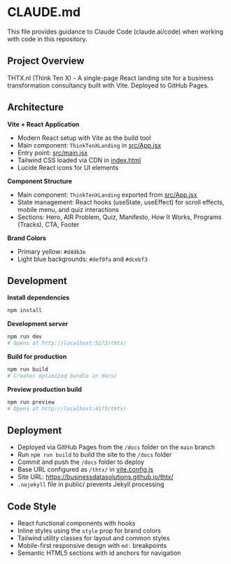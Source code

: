 # CLAUDE.md

This file provides guidance to Claude Code (claude.ai/code) when working with code in this repository.

## Project Overview

THTX.nl (Think Ten X) - A single-page React landing site for a business transformation consultancy built with Vite. Deployed to GitHub Pages.

## Architecture

**Vite + React Application**
- Modern React setup with Vite as the build tool
- Main component: `ThinkTenXLanding` in [src/App.jsx](src/App.jsx)
- Entry point: [src/main.jsx](src/main.jsx)
- Tailwind CSS loaded via CDN in [index.html](index.html)
- Lucide React icons for UI elements

**Component Structure**
- Main component: `ThinkTenXLanding` exported from [src/App.jsx](src/App.jsx)
- State management: React hooks (useState, useEffect) for scroll effects, mobile menu, and quiz interactions
- Sections: Hero, AIR Problem, Quiz, Manifesto, How It Works, Programs (Tracks), CTA, Footer

**Brand Colors**
- Primary yellow: `#d4db3e`
- Light blue backgrounds: `#def0fa` and `#dcebf3`

## Development

**Install dependencies**
```bash
npm install
```

**Development server**
```bash
npm run dev
# Opens at http://localhost:5173/thtx/
```

**Build for production**
```bash
npm run build
# Creates optimized bundle in docs/
```

**Preview production build**
```bash
npm run preview
# Opens at http://localhost:4173/thtx/
```

## Deployment

- Deployed via GitHub Pages from the `/docs` folder on the `main` branch
- Run `npm run build` to build the site to the `/docs` folder
- Commit and push the `/docs` folder to deploy
- Base URL configured as `/thtx/` in [vite.config.js](vite.config.js)
- Site URL: https://businessdatasolutions.github.io/thtx/
- `.nojekyll` file in public/ prevents Jekyll processing

## Code Style

- React functional components with hooks
- Inline styles using the `style` prop for brand colors
- Tailwind utility classes for layout and common styles
- Mobile-first responsive design with `md:` breakpoints
- Semantic HTML5 sections with id anchors for navigation
